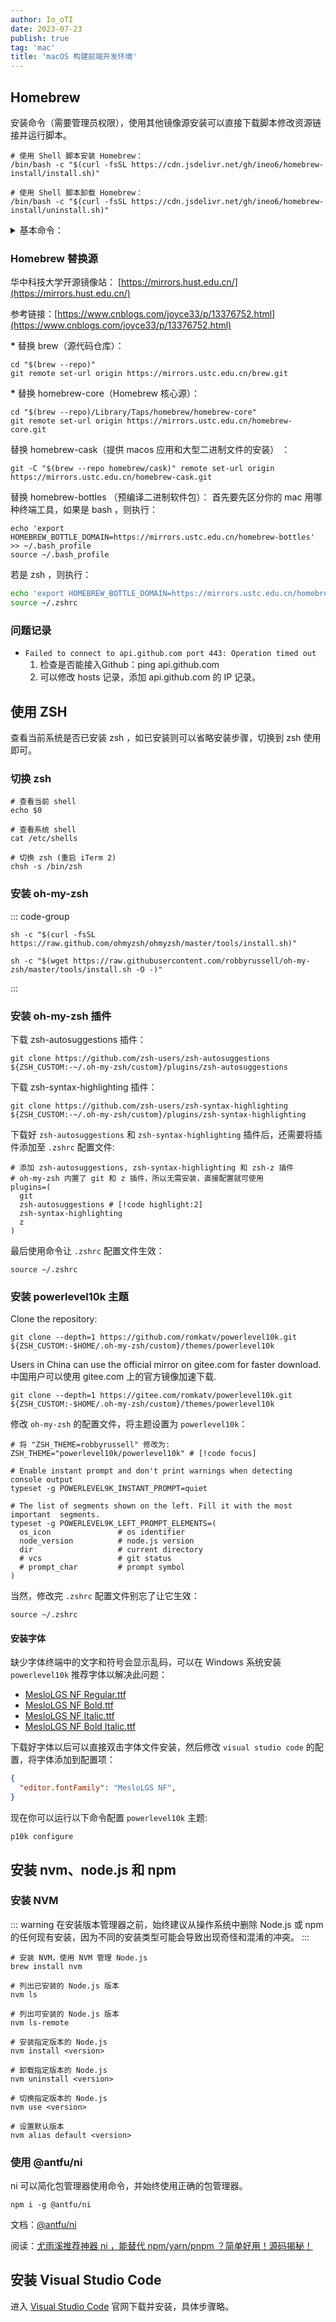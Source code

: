 ```yaml
---
author: Io_oTI
date: 2023-07-23
publish: true
tag: 'mac'
title: 'macOS 构建前端开发环境'
---
```


## Homebrew

安装命令（需要管理员权限），使用其他镜像源安装可以直接下载脚本修改资源链接并运行脚本。

```shell
# 使用 Shell 脚本安装 Homebrew：
/bin/bash -c "$(curl -fsSL https://cdn.jsdelivr.net/gh/ineo6/homebrew-install/install.sh)"

# 使用 Shell 脚本卸载 Homebrew：
/bin/bash -c "$(curl -fsSL https://cdn.jsdelivr.net/gh/ineo6/homebrew-install/uninstall.sh)"
```

<details>
  <summary>基本命令：</summary>

  ```shell
  # 查询可安装软件
  brew search [formula]

  # 安装软件
  brew install [formula]

  # 卸载软件
  brew uninstall [formula]

  # 升级软件
  brew upgrade [formula]

  # 查看软件信息
  brew info [formula]

  # 查看软件依赖包
  brew deps [formula]

  # 列出已安装软件
  brew list

  # 更新 Homebrew
  brew update

  # 升级 Homebrew
  brew upgrade

  # 清理 Homebrew
  brew cleanup

  # 修复 Homebrew
  brew doctor

  # 查看 Homebrew 配置信息
  brew config

  # 安装 JDK8
  brew install --cask adoptopenjdk/openjdk/adoptopenjdk8

  # 安装本地包
  brew --cache -s libuv

  mv <local-file> "$(brew --cache -s <libuv>)"

  brew install <libuv>
  ```

</details>

### Homebrew 替换源

华中科技大学开源镜像站： [https://mirrors.hust.edu.cn/](https://mirrors.hust.edu.cn/)

参考链接：[https://www.cnblogs.com/joyce33/p/13376752.html](https://www.cnblogs.com/joyce33/p/13376752.html)

**\*** 替换 brew（源代码仓库）：

```shell
cd "$(brew --repo)"
git remote set-url origin https://mirrors.ustc.edu.cn/brew.git
```

**\*** 替换 homebrew-core（Homebrew 核心源）：

```shell
cd "$(brew --repo)/Library/Taps/homebrew/homebrew-core"
git remote set-url origin https://mirrors.ustc.edu.cn/homebrew-core.git
```

替换 homebrew-cask（提供 macos 应用和大型二进制文件的安装） ：

```shell
git -C "$(brew --repo homebrew/cask)" remote set-url origin https://mirrors.ustc.edu.cn/homebrew-cask.git
```

替换 homebrew-bottles （预编译二进制软件包）：
首先要先区分你的 mac 用哪种终端工具，如果是 bash ，则执行：

```shell
echo 'export HOMEBREW_BOTTLE_DOMAIN=https://mirrors.ustc.edu.cn/homebrew-bottles' >> ~/.bash_profile
source ~/.bash_profile
```

若是 zsh ，则执行：

```zsh
echo 'export HOMEBREW_BOTTLE_DOMAIN=https://mirrors.ustc.edu.cn/homebrew-bottles' >> ~/.zshrc
source ~/.zshrc
```

### 问题记录

- `Failed to connect to api.github.com port 443: Operation timed out`
  1. 检查是否能接入Github：ping api.github.com
  2. 可以修改 hosts 记录，添加 api.github.com 的 IP 记录。

## 使用 ZSH

查看当前系统是否已安装 zsh ，如已安装则可以省略安装步骤，切换到 zsh 使用即可。

### 切换 zsh

```shell
# 查看当前 shell
echo $0

# 查看系统 shell
cat /etc/shells

# 切换 zsh (重启 iTerm 2)
chsh -s /bin/zsh
```

### 安装 oh-my-zsh

::: code-group

```shell [使用 curl 安装]
sh -c "$(curl -fsSL https://raw.github.com/ohmyzsh/ohmyzsh/master/tools/install.sh)"
```

```shell [使用 wget 安装]
sh -c "$(wget https://raw.githubusercontent.com/robbyrussell/oh-my-zsh/master/tools/install.sh -O -)"
```

:::

### 安装 oh-my-zsh 插件

下载 zsh-autosuggestions 插件：

```shell
git clone https://github.com/zsh-users/zsh-autosuggestions ${ZSH_CUSTOM:-~/.oh-my-zsh/custom}/plugins/zsh-autosuggestions
```

下载 zsh-syntax-highlighting 插件：

```shell
git clone https://github.com/zsh-users/zsh-syntax-highlighting ${ZSH_CUSTOM:-~/.oh-my-zsh/custom}/plugins/zsh-syntax-highlighting
```

下载好 `zsh-autosuggestions` 和 `zsh-syntax-highlighting` 插件后，还需要将插件添加至 `.zshrc` 配置文件:

```shell
# 添加 zsh-autosuggestions, zsh-syntax-highlighting 和 zsh-z 插件
# oh-my-zsh 内置了 git 和 z 插件，所以无需安装，直接配置就可使用
plugins=(
  git
  zsh-autosuggestions # [!code highlight:2]
  zsh-syntax-highlighting
  z
)
```

最后使用命令让 `.zshrc` 配置文件生效：

```shell
source ~/.zshrc
```

### 安装 powerlevel10k 主题

Clone the repository:

```shell
git clone --depth=1 https://github.com/romkatv/powerlevel10k.git ${ZSH_CUSTOM:-$HOME/.oh-my-zsh/custom}/themes/powerlevel10k
```

Users in China can use the official mirror on gitee.com for faster download.
中国用户可以使用 gitee.com 上的官方镜像加速下载.

```shell
git clone --depth=1 https://gitee.com/romkatv/powerlevel10k.git ${ZSH_CUSTOM:-$HOME/.oh-my-zsh/custom}/themes/powerlevel10k
```

修改 `oh-my-zsh` 的配置文件，将主题设置为 `powerlevel10k`：

```shell
# 将 "ZSH_THEME=robbyrussell" 修改为:
ZSH_THEME="powerlevel10k/powerlevel10k" # [!code focus]

# Enable instant prompt and don't print warnings when detecting console output
typeset -g POWERLEVEL9K_INSTANT_PROMPT=quiet

# The list of segments shown on the left. Fill it with the most important  segments.
typeset -g POWERLEVEL9K_LEFT_PROMPT_ELEMENTS=(
  os_icon               # os identifier
  node_version          # node.js version
  dir                   # current directory
  # vcs                 # git status
  # prompt_char         # prompt symbol
)
```

当然，修改完 `.zshrc` 配置文件别忘了让它生效：

```shell
source ~/.zshrc
```

#### 安装字体

缺少字体终端中的文字和符号会显示乱码，可以在 Windows 系统安装 `powerlevel10k` 推荐字体以解决此问题：

- [MesloLGS NF Regular.ttf](https://github.com/romkatv/powerlevel10k-media/raw/master/MesloLGS%20NF%20Regular.ttf)
- [MesloLGS NF Bold.ttf](https://github.com/romkatv/powerlevel10k-media/raw/master/MesloLGS%20NF%20Bold.ttf)
- [MesloLGS NF Italic.ttf](https://github.com/romkatv/powerlevel10k-media/raw/master/MesloLGS%20NF%20Italic.ttf)
- [MesloLGS NF Bold Italic.ttf](https://github.com/romkatv/powerlevel10k-media/raw/master/MesloLGS%20NF%20Bold%20Italic.ttf)

下载好字体以后可以直接双击字体文件安装，然后修改 `visual studio code` 的配置，将字体添加到配置项：

```json
{
  "editor.fontFamily": "MesloLGS NF",
}
```

现在你可以运行以下命令配置 `powerlevel10k` 主题:

```shell
p10k configure
```

## 安装 nvm、node.js 和 npm

### 安装 NVM

::: warning
在安装版本管理器之前，始终建议从操作系统中删除 Node.js 或 npm 的任何现有安装，因为不同的安装类型可能会导致出现奇怪和混淆的冲突。
:::

```shell
# 安装 NVM，使用 NVM 管理 Node.js
brew install nvm

# 列出已安装的 Node.js 版本
nvm ls

# 列出可安装的 Node.js 版本
nvm ls-remote

# 安装指定版本的 Node.js
nvm install <version>

# 卸载指定版本的 Node.js
nvm uninstall <version>

# 切换指定版本的 Node.js
nvm use <version>

# 设置默认版本
nvm alias default <version>
```

### 使用 @antfu/ni

ni 可以简化包管理器使用命令，并始终使用正确的包管理器。

```shell
npm i -g @antfu/ni
```

文档：[@antfu/ni](https://www.npmjs.com/package/@antfu/ni)

阅读：[尤雨溪推荐神器 ni ，能替代 npm/yarn/pnpm ？简单好用！源码揭秘！](https://segmentfault.com/a/1190000040937835#item-3-1)

## 安装 Visual Studio Code

进入 [Visual Studio Code](https://code.visualstudio.com/) 官网下载并安装，具体步骤略。
